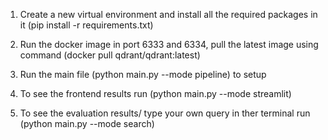 1. Create a new virtual environment and install all the required packages in it (pip install -r requirements.txt)

2. Run the docker image in port 6333 and 6334, pull the latest image using command (docker pull qdrant/qdrant:latest)

3. Run the main file (python main.py --mode pipeline) to setup

4. To see the frontend results run (python main.py --mode streamlit)

5. To see the evaluation results/ type your own query in ther terminal run (python main.py --mode search)
